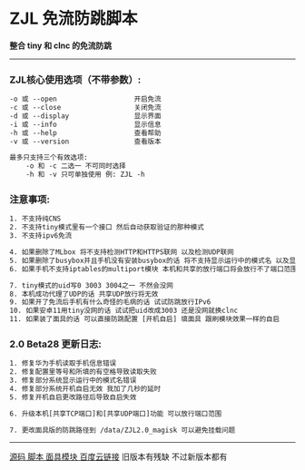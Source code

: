 # ZJL 免流防跳脚本
**整合 tiny 和 clnc 的免流防跳**

****
### ZJL核心使用选项（不带参数）:

```txt
-o 或 --open                   开启免流
-c 或 --close                  关闭免流
-d 或 --display                显示界面
-i 或 --info                   显示信息
-h 或 --help                   查看帮助
-v 或 --version                查看版本

最多只支持三个有效选项:
	-o 和 -c 二选一 不可同时选择
	-h 和 -v 只可单独使用 例: ZJL -h
```

### 注意事项:
```txt
1. 不支持纯CNS
2. 不支持tiny模式里有一个接口 然后自动获取验证的那种模式
3. 不支持ipv6免流

4. 如果删除了MLbox 将不支持检测HTTP和HTTPS联网 以及检测UDP联网
5. 如果删除了busybox并且手机没有安装busybox的话 将不支持显示运行中的模式名 以及显示已用流量
6. 如果手机不支持iptables的multiport模块 本机和共享的放行端口将会放行不了端口范围

7. tiny模式的uid写0 3003 3004之一 不然会没网
8. 本机成功代理了UDP的话 共享UDP放行将无效
9. 如果开了免流后手机有什么奇怪的毛病的话 试试防跳放行IPv6
10. 如果安卓11用tiny没网的话 试试把uid改成3003 还是没网就换clnc
11. 如果装了面具的话 可以直接防跳配置 [开机自启] 填面具 跟刷模块效果一样的自启
```

### 2.0 Beta28 更新日志:
```txt
1. 修复华为手机读取手机信息错误
2. 修复配置里等号和所填的有空格导致读取失败
3. 修复部分系统显示运行中的模式名错误
4. 修复部分系统开机自启无效 我加了几秒的延时
5. 修复开机自启更改路径后导致自启失效

6. 升级本机[共享TCP端口]和[共享UDP端口]功能 可以放行端口范围

7. 更改面具版的防跳路径到 /data/ZJL2.0_magisk 可以避免挂载问题
```

****

[源码 脚本 面具模块 百度云链接](https://pan.baidu.com/s/1k-GrWbXCVlpLhC7y8IIUog "ZJL") 
旧版本有残缺 不过新版本都有
